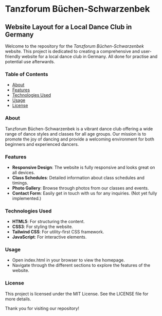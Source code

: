 # Tanzforum Büchen-Schwarzenbek

## Website Layout for a Local Dance Club in Germany

Welcome to the repository for the _Tanzforum Büchen-Schwarzenbek_ website. This project is dedicated to creating a comprehensive and user-friendly website for a local dance club in Germany.
All done for practise and potential use afterwards.

### Table of Contents

- [About](#about)
- [Features](#features)
- [Technologies Used](#technologies-used)
- [Usage](#usage)
- [License](#license)

### About

Tanzforum Büchen-Schwarzenbek is a vibrant dance club offering a wide range of dance styles and classes for all age groups. Our mission is to promote the joy of dancing and provide a welcoming environment for both beginners and experienced dancers.

### Features

- **Responsive Design**: The website is fully responsive and looks great on all devices.
- **Class Schedules**: Detailed information about class schedules and timings.
- **Photo Gallery**: Browse through photos from our classes and events.
- **Contact Form**: Easily get in touch with us for any inquiries. (Not yet fully implemented.)

### Technologies Used

- **HTML5**: For structuring the content.
- **CSS3**: For styling the website.
- **Tailwind CSS**: For utility-first CSS framework.
- **JavaScript**: For interactive elements.

### Usage

- Open index.html in your browser to view the homepage.
- Navigate through the different sections to explore the features of the website.

### License

This project is licensed under the MIT License. See the LICENSE file for more details.

Thank you for visiting our repository!
